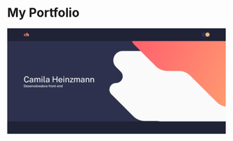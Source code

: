 # My Portfolio

[![Camila Heinzmann](https://github.com/camilaheinzmann/my-portfolio/blob/main/src/assets/img/screen.png)](https://camilaheinzmann.vercel.app/)
